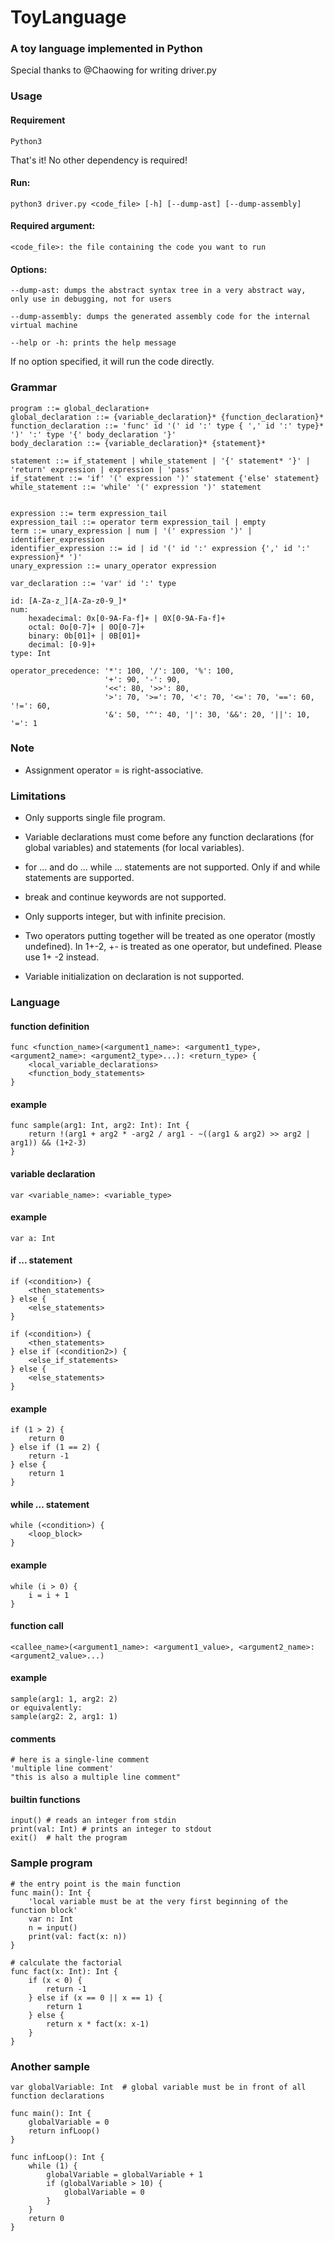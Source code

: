 # ToyLanguage

### A toy language implemented in Python

Special thanks to @Chaowing for writing driver.py

### Usage
#### Requirement
    Python3 
That's it! No other dependency is required! 
#### Run:
    python3 driver.py <code_file> [-h] [--dump-ast] [--dump-assembly]

#### Required argument:
    <code_file>: the file containing the code you want to run

#### Options:

    --dump-ast: dumps the abstract syntax tree in a very abstract way, only use in debugging, not for users
    
    --dump-assembly: dumps the generated assembly code for the internal virtual machine
    
    --help or -h: prints the help message
    
If no option specified, it will run the code directly.

### Grammar
```
program ::= global_declaration+
global_declaration ::= {variable_declaration}* {function_declaration}*
function_declaration ::= 'func' id '(' id ':' type { ',' id ':' type}* ')' ':' type '{' body_declaration '}'
body_declaration ::= {variable_declaration}* {statement}*

statement ::= if_statement | while_statement | '{' statement* '}' | 'return' expression | expression | 'pass'
if_statement ::= 'if' '(' expression ')' statement {'else' statement}
while_statement ::= 'while' '(' expression ')' statement


expression ::= term expression_tail
expression_tail ::= operator term expression_tail | empty
term ::= unary_expression | num | '(' expression ')' | identifier_expression
identifier_expression ::= id | id '(' id ':' expression {',' id ':' expression}* ')'
unary_expression ::= unary_operator expression

var_declaration ::= 'var' id ':' type

id: [A-Za-z_][A-Za-z0-9_]*
num:
    hexadecimal: 0x[0-9A-Fa-f]+ | 0X[0-9A-Fa-f]+
    octal: 0o[0-7]+ | 0O[0-7]+
    binary: 0b[01]+ | 0B[01]+
    decimal: [0-9]+ 
type: Int

operator_precedence: '*': 100, '/': 100, '%': 100,
                     '+': 90, '-': 90,
                     '<<': 80, '>>': 80,
                     '>': 70, '>=': 70, '<': 70, '<=': 70, '==': 60, '!=': 60,
                     '&': 50, '^': 40, '|': 30, '&&': 20, '||': 10, '=': 1
```

### Note
- Assignment operator = is right-associative. 

### Limitations
- Only supports single file program. 

- Variable declarations must come before any function declarations (for global variables) and statements (for local variables).

- for ... and do ... while ... statements are not supported. Only if and while statements are supported. 

- break and continue keywords are not supported. 

- Only supports integer, but with infinite precision. 

- Two operators putting together will be treated as one operator (mostly undefined). In 1+-2, +- is treated as one operator, but undefined. Please use 1+ -2 instead. 

- Variable initialization on declaration is not supported. 

### Language 
#### function definition 
```
func <function_name>(<argument1_name>: <argument1_type>, <argument2_name>: <argument2_type>...): <return_type> {
    <local_variable_declarations>
    <function_body_statements>
}
```
#### example 
```
func sample(arg1: Int, arg2: Int): Int {
    return !(arg1 + arg2 * -arg2 / arg1 - ~((arg1 & arg2) >> arg2 | arg1)) && (1+2-3)
}
```

#### variable declaration
```
var <variable_name>: <variable_type>
```
#### example
```
var a: Int
```

#### if ... statement
```
if (<condition>) {
    <then_statements>
} else {
    <else_statements>
}

if (<condition>) {
    <then_statements>
} else if (<condition2>) {
    <else_if_statements>
} else {
    <else_statements>
}
```
#### example
```
if (1 > 2) {
    return 0
} else if (1 == 2) {
    return -1
} else {
    return 1
}
```

#### while ... statement
```
while (<condition>) {
    <loop_block>
}
```
#### example
```
while (i > 0) {
    i = i + 1
}
```

#### function call 
```
<callee_name>(<argument1_name>: <argument1_value>, <argument2_name>: <argument2_value>...)
```
#### example
```
sample(arg1: 1, arg2: 2)
or equivalently:
sample(arg2: 2, arg1: 1)
```

#### comments
```
# here is a single-line comment
'multiple line comment'
"this is also a multiple line comment"
```

#### builtin functions 
```
input() # reads an integer from stdin
print(val: Int) # prints an integer to stdout
exit()  # halt the program 
```

### Sample program
```
# the entry point is the main function
func main(): Int {
    'local variable must be at the very first beginning of the function block'
    var n: Int
    n = input()
    print(val: fact(x: n))
}

# calculate the factorial 
func fact(x: Int): Int {
    if (x < 0) {
        return -1
    } else if (x == 0 || x == 1) {
        return 1
    } else {
        return x * fact(x: x-1)
    }
}
```

### Another sample 
```
var globalVariable: Int  # global variable must be in front of all function declarations

func main(): Int {
    globalVariable = 0
    return infLoop()
}

func infLoop(): Int {
    while (1) {
        globalVariable = globalVariable + 1
        if (globalVariable > 10) {
            globalVariable = 0
        }
    }
    return 0
}
```
